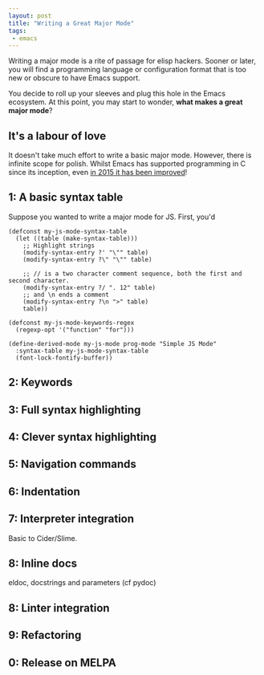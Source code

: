 ```yaml
--- 
layout: post
title: "Writing a Great Major Mode"
tags:
 - emacs
---
```


Writing a major mode is a rite of passage for elisp hackers. Sooner or
later, you will find a programming language or configuration format
that is too new or obscure to have Emacs support.

You decide to roll up your sleeves and plug this hole in the Emacs
ecosystem. At this point, you may start to wonder, **what makes a great
major mode**?

## It's a labour of love

It doesn't take much effort to write a basic major mode. However,
there is infinite scope for polish. Whilst Emacs has supported
programming in C since its inception, even
[in 2015 it has been improved](https://github.com/emacs-mirror/emacs/commits/master/lisp/progmodes/cc-mode.el)!

## 1: A basic syntax table

Suppose you wanted to write a major mode for JS. First, you'd

    (defconst my-js-mode-syntax-table
      (let ((table (make-syntax-table)))
        ;; Highlight strings
        (modify-syntax-entry ?' "\"" table)
        (modify-syntax-entry ?\" "\"" table)

        ;; // is a two character comment sequence, both the first and second character.
        (modify-syntax-entry ?/ ". 12" table)
        ;; and \n ends a comment
        (modify-syntax-entry ?\n ">" table)
        table))

    (defconst my-js-mode-keywords-regex
      (regexp-opt '("function" "for")))

    (define-derived-mode my-js-mode prog-mode "Simple JS Mode"
      :syntax-table my-js-mode-syntax-table
      (font-lock-fontify-buffer))

## 2: Keywords

## 3: Full syntax highlighting

## 4: Clever syntax highlighting

## 5: Navigation commands

## 6: Indentation

## 7: Interpreter integration

Basic to Cider/Slime.

## 8: Inline docs

eldoc, docstrings and parameters (cf pydoc)

## 8: Linter integration

## 9: Refactoring

## 0: Release on MELPA
